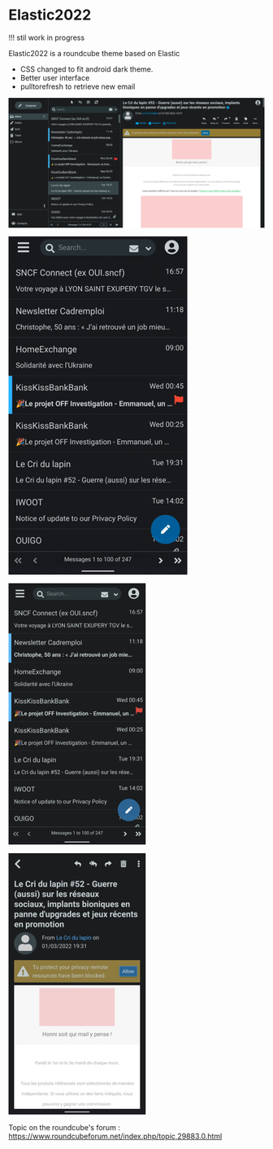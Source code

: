 # Elastic2022

 !!! stil work in progress

Elastic2022 is a roundcube theme based on Elastic


- CSS changed to fit android dark theme.
- Better user interface
- pulltorefresh to retrieve new email


![screenshot](img/2022-desktop.png)

![screenshot](img/pulltorefresh.gif)

![screenshot](img/phone1.png)

![screenshot](img/phone2.jpg)

Topic on the roundcube's forum :
https://www.roundcubeforum.net/index.php/topic,29883.0.html

